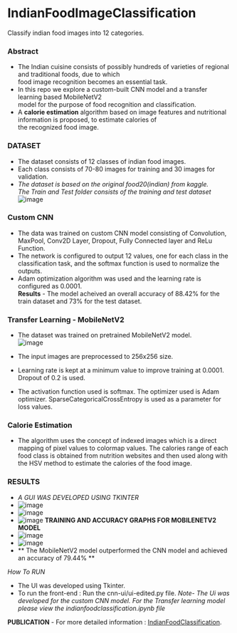 # IndianFoodImageClassification
Classify indian food images into 12 categories.<br>
### Abstract
  -  The Indian cuisine consists of possibly hundreds of varieties of regional and traditional foods, due to which <br>
food image recognition becomes an essential task. <br>
  -  In this repo we explore a custom-built CNN model and a transfer learning based MobileNetV2 <br>
model for the purpose of food recognition and classification. <br>
  -  A **calorie estimation** algorithm based on image features and nutritional information is proposed, to estimate calories of <br>
the recognized food image. <br>

### DATASET
  - The dataset consists of 12 classes of indian food images. 
  - Each class consists of 70-80 images for training and 30 images for validation.
  - *The dataset is based on the original food20(indian) from kaggle.* <br>
  *The Train and Test folder consists of  the training and test dataset* <br>
  ![image](https://user-images.githubusercontent.com/55789244/159164755-abd10cd4-7aa7-40de-ae90-69cd07b2bda0.png)

### Custom CNN
  - The data was trained on custom CNN model consisting of Convolution, MaxPool, Conv2D Layer, Dropout, Fully Connected layer and ReLu Function. <br>
  - The network is configured to output 12 values, one for each class in the classification task, and the softmax function is used to normalize the outputs. <br>
  - Adam optimization algorithm was used and the learning rate is configured as 0.0001. <br>
  **Results** - The model acheived an overall accuracy of 88.42% for the train dataset and 73% for the test dataset.<br>
  
### Transfer Learning - MobileNetV2
  - The dataset was trained on  pretrained MobileNetV2 model. <br>
   ![image](https://user-images.githubusercontent.com/55789244/159165235-0a3bf5c8-0263-462f-aef7-e51b574403fe.png) <br>

  - The input images are preprocessed to 256x256 size. <br>
  - Learning rate is kept at a minimum value to improve training at 0.0001. Dropout of 0.2 is used. <br>
  - The activation function used is softmax. The optimizer used is Adam optimizer. SparseCategoricalCrossEntropy is used as a parameter for loss values. <br>
  
### Calorie Estimation
  - The algorithm uses the concept of indexed images which is a direct mapping of pixel values to colormap values. The calories range of each food class is obtained from nutrition websites and then used along with the HSV method to estimate the calories of the food image. <br>

### RESULTS
 - *A GUI WAS DEVELOPED USING TKINTER* <br>
 - ![image](https://user-images.githubusercontent.com/55789244/159165409-bd167e22-2375-4389-99f8-4213f3b89272.png) <br>
 - ![image](https://user-images.githubusercontent.com/55789244/159165457-ac77cff7-a13c-46dc-952c-ecd44950e76e.png)
 - ![image](https://user-images.githubusercontent.com/55789244/159165469-4e38f07c-eb6e-4100-9ca2-59549311170f.png)
 **TRAINING AND ACCURACY GRAPHS FOR MOBILENETV2 MODEL**
 - ![image](https://user-images.githubusercontent.com/55789244/159165529-6ad9ec80-f5e5-4c2c-9593-58f322b2fd1d.png) <br>
 - ![image](https://user-images.githubusercontent.com/55789244/159165542-c6ce2a62-f0ab-4f70-bbe9-ceeb4284a019.png) <br>
 - ** The MobileNetV2 model outperformed the CNN model and achieved an accuracy of 79.44% ** <br>
 
 *How To RUN* <br>
  - The UI was developed using Tkinter.
  - To run the front-end : Run the cnn-ui/ui-edited.py file.
  *Note- The Ui was developed for the custom CNN model. For the Transfer learning model please view the indianfoodclassification.ipynb file*
 
 **PUBLICATION** - For more detailed information : [IndianFoodClassification](https://www.irjet.net/archives/V8/i8/IRJET-V8I8102.pdf).




